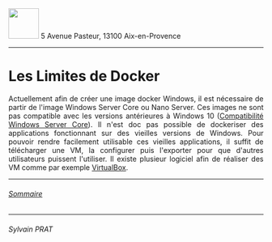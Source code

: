 <img style="height: 60px;" src="http://www.lpl-aix.fr/wp-content/uploads/2018/04/LPL_240_180.jpg" />
5 Avenue Pasteur, 13100 Aix-en-Provence

***

# Les Limites de Docker

<p style='text-align: justify'>
Actuellement afin de créer une image docker Windows, il est nécessaire de partir de l'image Windows Server Core ou Nano Server. Ces images ne sont pas compatible avec les versions antérieures à Windows 10 (<a href="https://docs.microsoft.com/en-us/virtualization/windowscontainers/deploy-containers/version-compatibility">Compatibilité Windows Server Core</a>).
Il n'est doc pas possible de dockeriser des applications fonctionnant sur des vieilles versions de Windows. Pour pouvoir rendre facilement utilisable ces vieilles applications, il suffit de télécharger une VM, la configurer puis l'exporter pour que d'autres utilisateurs puissent l'utiliser. Il existe plusieur logiciel afin de réaliser des VM comme par exemple <a href="https://www.virtualbox.org/">VirtualBox</a>.
</p>

---
###### <a href="https://github.com/sylvain-prat/DocDocker/blob/master/README.md">Sommaire</a>

---
###### Sylvain PRAT
